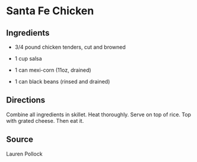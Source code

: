 Santa Fe Chicken
================


Ingredients
-----------

* 3/4 pound chicken tenders, cut and browned

* 1 cup salsa

* 1 can mexi-corn (11oz, drained)

* 1 can black beans (rinsed and drained)


Directions
----------

Combine all ingredients in skillet. Heat thoroughly. Serve on top of rice. Top with grated cheese. Then eat it.


Source
------

Lauren Pollock
